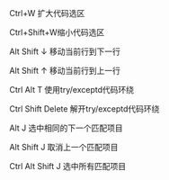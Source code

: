 Ctrl+W 扩大代码选区

Ctrl+Shift+W缩小代码选区



Alt Shift ↓ 移动当前行到下一行

Alt Shift ↑ 移动当前行到上一行



Ctrl Alt T 使用try/exceptd代码环绕

Ctrl Shift Delete 解开try/exceptd代码环绕



Alt J 选中相同的下一个匹配项目

Alt Shift J 取消上一个匹配项目

Ctrl Alt Shift J 选中所有匹配项目

